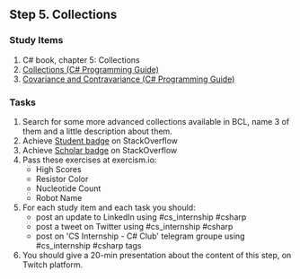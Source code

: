## Step 5. Collections

### Study Items

1. C# book, chapter 5: Collections
2. [Collections (C# Programming Guide)](https://docs.microsoft.com/en-us/dotnet/csharp/programming-guide/concepts/collections) 
3. [Covariance and Contravariance (C# Programming Guide)](https://docs.microsoft.com/en-us/dotnet/csharp/programming-guide/concepts/covariance-contravariance/)

### Tasks

 1. Search for some more advanced collections available in BCL, name 3 of them and a little description about them.
 2. Achieve [Student badge](https://stackoverflow.com/help/badges/2/student) on StackOverflow
 3. Achieve [Scholar badge](https://stackoverflow.com/help/badges/10/scholar) on StackOverflow
 4. Pass these exercises at exercism.io:
    - High Scores
    - Resistor Color
    - Nucleotide Count
    - Robot Name
 5. For each study item and each task you should:  
    - post an update to LinkedIn using #cs_internship #csharp  
    - post a tweet on Twitter using #cs_internship #csharp
    - post on 'CS Internship - C# Club' telegram groupe using #cs_internship #csharp tags
 6. You should give a 20-min presentation about the content of this step, on Twitch platform.

